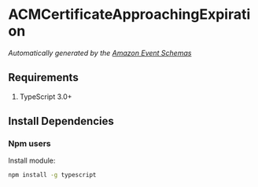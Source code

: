 # ACMCertificateApproachingExpiration

*Automatically generated by the [Amazon Event Schemas](https://aws.amazon.com/)*

## Requirements

1. TypeScript 3.0+

## Install Dependencies
### Npm users

Install module:

```sh
npm install -g typescript
```
